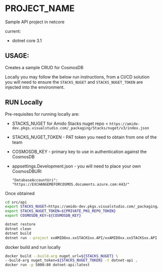 # PROJECT_NAME 

Sample API project in netcore

current: 
 - dotnet core 3.1

<!-- ... more stuff here ... -->

USAGE:
---
Creates a sample CRUD for CosmosDB
<!-- TODO: flesh this out -->

Locally you may follow the below run instructions, from a CI/CD solution you will need to ensure the `STACKS_NUGET` and `STACKS_NUGET_TOKEN` are injected into the environment.

RUN Locally 
---

Pre-requisites for running locally are:

  - STACKS_NUGET for Amido Stacks nuget repo = `https://amido-dev.pkgs.visualstudio.com/_packaging/Stacks/nuget/v3/index.json`
  - STACKS_NUGET_TOKEN - PAT token you need to obtain from one of the team
  - COSMOSDB_KEY - primary key to use in authentication against the CosmosDB
  - appsettings.Development.json - you will need to place your own CosmosDBURI

        "DatabaseAccountUri": "https://EXCHANGEMEFORCOSMOS.documents.azure.com:443/"


Once obtained
```bash
cd src/api
export STACKS_NUGET=https://amido-dev.pkgs.visualstudio.com/_packaging/Stacks/nuget/v3/index.json
export STACKS_NUGET_TOKEN=${PRIVATE_PKG_REPO_TOKEN} 
export COSMOSDB_KEY=${COSMOSDB_KEY}

dotnet restore
dotnet clean
dotnet build
dotnet run --project xxAMIDOxx.xxSTACKSxx.API/xxAMIDOxx.xxSTACKSxx.API.csproj
```

docker build and run locally
```bash
docker build --build-arg nuget_url=${STACKS_NUGET} \
--build-arg nuget_token=${STACKS_NUGET_TOKEN} -t dotnet-api .
docker run -p 5000:80 dotnet-api:latest
```

